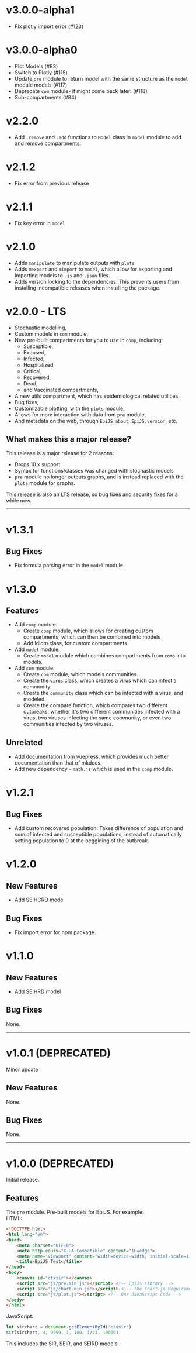 # v3.0.0-alpha1

* Fix plotly import error (#123)

# v3.0.0-alpha0

* Plot Models (#83)
* Switch to Plotly (#115)
* Update `pre` module to return model with the same structure as the `model` module models (#117)
* Deprecate `com` module- it might come back later! (#118)
* Sub-compartments (#84)

# v2.2.0

- Add `.remove` and `.add` functions to `Model` class in `model` module to add and remove compartments.

# v2.1.2

- Fix error from previous release

# v2.1.1

- Fix key error in `model`

# v2.1.0
- Adds `manipulate` to manipulate outputs with `plots`
- Adds `mexport` and `mimport` to `model`, which allow for exporting and importing models to `.js` and `.json` files.   
- Adds version locking to the dependencies. This prevents users from installing incompatible releases when installing the package.

# v2.0.0 - LTS
- Stochastic modelling,
- Custom models in `com` module,
- New pre-built compartments for you to use in `comp`, including:
    - Susceptible,
    - Exposed,
    - Infected,
    - Hospitalized,
    - Critical,
    - Recovered,
    - Dead,
    - and Vaccinated compartments,
- A new utils compartment, which has epidemiological related utilities,
- Bug fixes,
- Customizable plotting, with the `plots` module,
- Allows for more interaction with data from `pre` module,
- And metadata on the web, through `EpiJS.about`, `EpiJS.version`, etc.
## What makes this a major release?
This release is a major release for 2 reasons:
- Drops 10.x support
- Syntax for functions/classes was changed with stochastic models
- `pre` module no longer outputs graphs, and is instead replaced with the `plots` module for graphs.

This release is also an LTS release, so bug fixes and security fixes for a while now.

---
# v1.3.1
## Bug Fixes
- Fix formula parsing error in the `model` module.

# v1.3.0
## Features
- Add `comp` module.
    - Create `comp` module, which allows for creating custom compartments, which can then be combined into models
    - Add Idiom class, for custom compartments
- Add `model` module.
    - Create `model` module which combines compartments from `comp` into models.
- Add `com` module.
    - Create `com` module, which models communities.
    - Create the `virus` class, which creates a virus which can infect a community.
    - Create the `community` class which can be infected with a virus, and modeled.
    - Create the compare function, which compares two different outbreaks, whether it's two different communities infected with a virus, two viruses infecting the same community, or even two communities infected by two viruses.

## Unrelated
- Add documentation from vuepress, which provides much better documentation than that of mkdocs.
- Add new dependency - `math.js` which is used in the `comp` module.
# v1.2.1

## Bug Fixes
- Add custom recovered population. Takes difference of population and sum of infected and susceptible populations, instead of automatically setting population to 0 at the beggining of the outbreak.

# v1.2.0

## New Features
- Add SEIHCRD model

## Bug Fixes
- Fix import error for npm package.

# v1.1.0

## New Features
- Add SEIHRD model

## Bug Fixes
None.

---
# v1.0.1 (DEPRECATED)
Minor update

## New Features
None.

## Bug Fixes
None.

---
# v1.0.0 (DEPRECATED)

Initial release.

## Features

The `pre` module. Pre-built models for EpiJS. For example: \
HTML:
```html
<!DOCTYPE html>
<html lang="en">
<head>
    <meta charset="UTF-8">
    <meta http-equiv="X-UA-Compatible" content="IE=edge">
    <meta name="viewport" content="width=device-width, initial-scale=1.0">
    <title>EpiJS Test</title>
</head>
<body>
    <canvas id="ctxsir"></canvas>
    <script src="js/pre.min.js"></script> <!-- EpiJS Library -->
    <script src="js/chart.min.js"></script> <!-- The Chart.js Requirement -->
    <script src="js/plot.js"></script> <!-- Our JavaScript Code -->
</body>
</html>
```
JavaScript:
```javascript
let sirchart = document.getElementById('ctxsir')
sir(sirchart, 4, 9999, 1, 100, 1/21, 10000)
```
This includes the SIR, SEIR, and SEIRD models.
